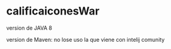 # calificaiconesWar

version de JAVA 8

version de Maven: no lose uso la que viene con intelij comunity

